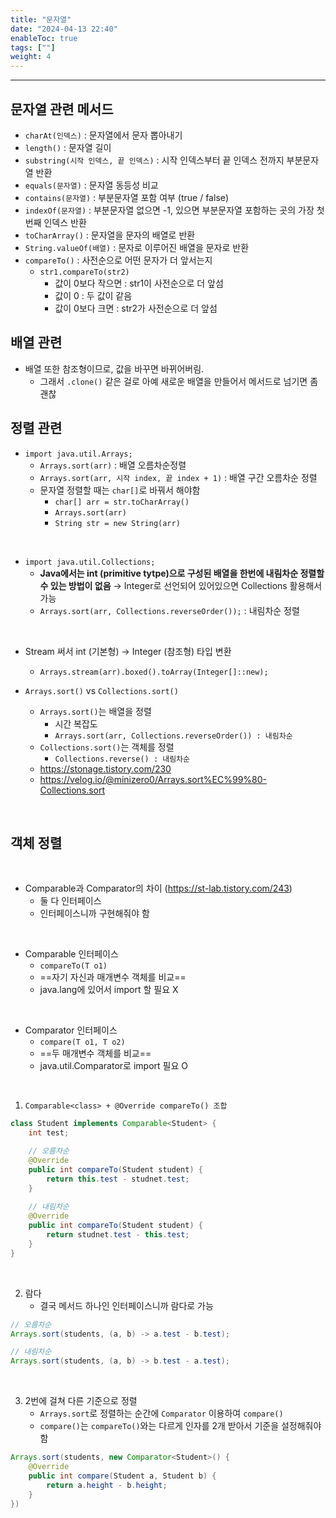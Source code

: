 ```yaml
---
title: "문자열"
date: "2024-04-13 22:40"
enableToc: true
tags: [""]
weight: 4
---
```


<hr>

## 문자열 관련 메서드

- `charAt(인덱스)` : 문자열에서 문자 뽑아내기
- `length()` : 문자열 길이
- `substring(시작 인덱스, 끝 인덱스)`  : 시작 인덱스부터 끝 인덱스 전까지 부분문자열 반환
- `equals(문자열)` : 문자열 동등성 비교
- `contains(문자열)` : 부분문자열 포함 여부 (true / false)
- `indexOf(문자열)` : 부분문자열 없으면 -1, 있으면 부분문자열 포함하는 곳의 가장 첫번째 인덱스 반환
- `toCharArray()` : 문자열을 문자의 배열로 반환
- `String.valueOf(배열)` : 문자로 이루어진 배열을 문자로 반환
- `compareTo()` : 사전순으로 어떤 문자가 더 앞서는지
	- `str1.compareTo(str2)`
		- 값이 0보다 작으면 : str1이 사전순으로 더 앞섬
		- 값이 0 : 두 값이 같음
		- 값이 0보다 크면 : str2가 사전순으로 더 앞섬


## 배열 관련

- 배열 또한 참조형이므로, 값을 바꾸면 바뀌어버림.
	- 그래서 `.clone()` 같은 걸로 아예 새로운 배열을 만들어서 메서드로 넘기면 좀 괜찮

## 정렬 관련

- `import java.util.Arrays;`
	- `Arrays.sort(arr)` : 배열 오름차순정렬
	- `Arrays.sort(arr, 시작 index, 끝 index + 1)` : 배열 구간 오름차순 정렬
	- 문자열 정렬할 때는 `char[]`로 바꿔서 해야함
		- `char[] arr = str.toCharArray()`
		- `Arrays.sort(arr)`
		- `String str = new String(arr)`

<br>

- `import java.util.Collections;`
	- **Java에서는 int (primitive tytpe)으로 구성된 배열을 한번에 내림차순 정렬할 수 있는 방법이 없음** → Integer로 선언되어 있어있으면 Collections 활용해서 가능
	- `Arrays.sort(arr, Collections.reverseOrder());` : 내림차순 정렬

<br>

- Stream 써서 int (기본형) → Integer (참조형) 타입 변환
	- `Arrays.stream(arr).boxed().toArray(Integer[]::new);`

- `Arrays.sort()` vs `Collections.sort()`
	- `Arrays.sort()`는 배열을 정렬
		- 시간 복잡도 
		- `Arrays.sort(arr, Collections.reverseOrder()) : 내림차순`
	- `Collections.sort()`는 객체를 정렬
		- `Collections.reverse() : 내림차순`
	- https://stonage.tistory.com/230
	- https://velog.io/@minizero0/Arrays.sort%EC%99%80-Collections.sort

<br>

## 객체 정렬

<br>

- Comparable과 Comparator의 차이 (https://st-lab.tistory.com/243)
	- 둘 다 인터페이스
	- 인터페이스니까 구현해줘야 함

<br>

- Comparable 인터페이스
	- `compareTo(T o1)`
	- ==자기 자신과 매개변수 객체를 비교==
	- java.lang에 있어서 import 할 필요 X

<br>

- Comparator 인터페이스
	- `compare(T o1, T o2)`
	- ==두 매개변수 객체를 비교==
	- java.util.Comparator로 import 필요 O

<br>

1. `Comparable<class> + @Override compareTo() 조합`

```java
class Student implements Comparable<Student> {
	int test;

	// 오름차순
	@Override
	public int compareTo(Student student) {
		return this.test - studnet.test;
	}
	
	// 내림차순
	@Override
	public int compareTo(Student student) {
		return studnet.test - this.test;
	}
}
```

<br>

2. 람다
	- 결국 메서드 하나인 인터페이스니까 람다로 가능

```java
// 오름차순
Arrays.sort(students, (a, b) -> a.test - b.test);

// 내림차순
Arrays.sort(students, (a, b) -> b.test - a.test);
```

<br>

3. 2번에 걸쳐 다른 기준으로 정렬
	- `Arrays.sort`로 정렬하는 순간에 `Comparator` 이용하여 `compare()`
	- `compare()`는 `compareTo()`와는 다르게 인자를 2개 받아서 기준을 설정해줘야 함

```java
Arrays.sort(students, new Comparator<Student>() {
	@Override
	public int compare(Student a, Student b) {
		return a.height - b.height;
	}
})
```
